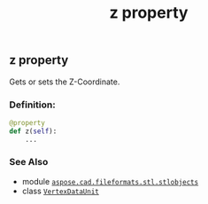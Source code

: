 ﻿---
title: z property
second_title: Aspose.CAD for Python via .NET API References
description: 
type: docs
weight: 60
url: /python-net/aspose.cad.fileformats.stl.stlobjects/vertexdataunit/z/
is_root: false
---

## z property


Gets or sets the Z-Coordinate.
### Definition:
```python
@property
def z(self):
    ...
```

### See Also
* module [`aspose.cad.fileformats.stl.stlobjects`](../../)
* class [`VertexDataUnit`](/cad/python-net/aspose.cad.fileformats.stl.stlobjects/vertexdataunit)
